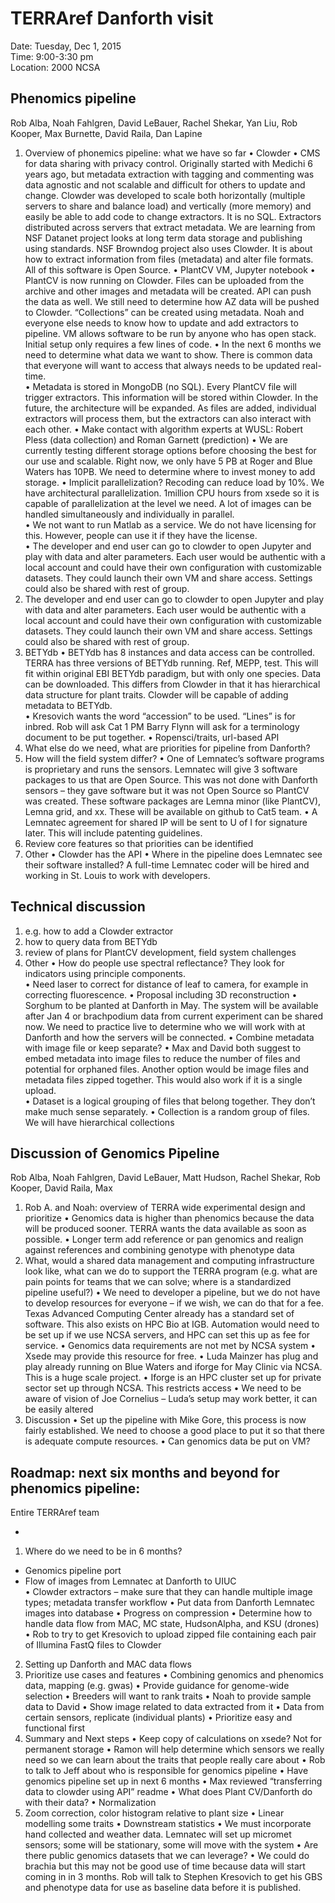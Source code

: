 # TERRAref Danforth visit
Date:	Tuesday, Dec 1, 2015  
Time:	9:00-3:30 pm  
Location:	2000 NCSA  


## Phenomics pipeline 
Rob Alba, Noah Fahlgren, David LeBauer, Rachel Shekar, Yan Liu, Rob Kooper, Max Burnette, David Raila, Dan Lapine
1.	Overview of phonemics pipeline: what we have so far
•	Clowder 
•	CMS for data sharing with privacy control.  Originally started with Medichi 6 years ago, but metadata extraction with tagging and commenting was data agnostic and not scalable and difficult for others to update and change.  Clowder was developed to scale both horizontally (multiple servers to share and balance load) and vertically (more memory) and easily be able to add code to change extractors.  It is no SQL.  Extractors distributed across servers that extract metadata.  We are learning from NSF Datanet project looks at long term data storage and publishing using standards.  NSF Browndog project also uses Clowder.  It is about how to extract information from files (metadata) and alter file formats.  All of this software is Open Source.
•	PlantCV VM, Jupyter notebook 
•	PlantCV is now running on Clowder.  Files can be uploaded from the archive and other images and metadata will be created.  API can push the data as well. We still need to determine how AZ data will be pushed to Clowder. “Collections” can be created using metadata.  Noah and everyone else needs to know how to update and add extractors to pipeline.  VM allows software to be run by anyone who has open stack.  Initial setup only requires a few lines of code.
•	In the next 6 months we need to determine what data we want to show.  There is common data that everyone will want to access that always needs to be updated real-time.  
•	Metadata is stored in MongoDB (no SQL).  Every PlantCV file will trigger extractors.  This information will be stored within Clowder. In the future, the architecture will be expanded.  As files are added, individual extractors will process them, but the extractors can also interact with each other.
•	Make contact with algorithm experts at WUSL: Robert Pless (data collection) and Roman Garnett (prediction)
•	We are currently testing different storage options before choosing the best for our use and scalable.  Right now, we only have 5 PB at Roger and Blue Waters has 10PB. We need to determine where to invest money to add storage.
•	Implicit parallelization? Recoding can reduce load by 10%. We have architectural parallelization.  1million CPU hours from xsede so it is capable of parallelization at the level we need. A lot of images can be handled simultaneously and individually in parallel.  
•	We not want to run Matlab as a service.  We do not have licensing for this.  However, people can use it if they have the license.  
•	The developer and end user can go to clowder to open Jupyter and play with data and alter parameters.  Each user would be authentic with a local account and could have their own configuration with customizable datasets.  They could launch their own VM and share access.  Settings could also be shared with rest of group.
2.	The developer and end user can go to clowder to open Jupyter and play with data and alter parameters.  Each user would be authentic with a local account and could have their own configuration with customizable datasets.  They could launch their own VM and share access.  Settings could also be shared with rest of group.
3.	BETYdb
•	BETYdb has 8 instances and data access can be controlled.  TERRA has three versions of BETYdb running.  Ref, MEPP, test.  This will fit within original EBI BETYdb paradigm, but with only one species. Data can be downloaded.  This differs from Clowder in that it has hierarchical data structure for plant traits.  Clowder will be capable of adding metadata to BETYdb.  
•	Kresovich wants the word “accession” to be used.  “Lines” is for inbred.  Rob will ask Cat 1 PM Barry Flynn will ask for a terminology document to be put together. 
•	Ropensci/traits, url-based API
4.	What else do we need, what are priorities for pipeline from Danforth?
5.	How will the field system differ?
•	One of Lemnatec’s software programs is proprietary and runs the sensors.  Lemnatec will give 3 software packages to us that are Open Source.  This was not done with Danforth sensors – they gave software but it was not Open Source so PlantCV was created.  These software packages are Lemna minor (like PlantCV), Lemna grid, and xx.  These will be available on github to Cat5 team. 
•	A Lemnatec agreement for shared IP will be sent to U of I for signature later. This will include patenting guidelines.
6.	Review core features so that priorities can be identified
7.	Other
•	Clowder has the API
•	Where in the pipeline does Lemnatec see their software installed?  A full-time Lemnatec coder will be hired and working in St. Louis to work with developers.



## Technical discussion
1.	e.g. how to add a Clowder extractor
2.	how to query data from BETYdb
3.	review of plans for PlantCV development, field system challenges 
4.	Other
•	How do people use spectral reflectance?  They look for indicators using principle components.  
•	Need laser to correct for distance of leaf to camera, for example in correcting fluorescence. 
•	Proposal including 3D reconstruction 
•	Sorghum to be planted at Danforth in May.   The system will be available after Jan 4 or brachpodium data from current experiment can be shared now.  We need to practice live to determine who we will work with at Danforth and how the servers will be connected.
•	Combine metadata with image file or keep separate?
•	Max and David both suggest to embed metadata into image files to reduce the number of files and potential for orphaned files.  Another option would be image files and metadata files zipped together.  This would also work if it is a single upload.  
•	Dataset is a logical grouping of files that belong together.  They don’t make much sense separately.
•	Collection is a random group of files.  We will have hierarchical collections




## Discussion of Genomics Pipeline 
Rob Alba, Noah Fahlgren, David LeBauer, Matt Hudson, Rachel Shekar, Rob Kooper, David Raila, Max 
1.	Rob A. and Noah: overview of TERRA wide experimental design and prioritize 
•	Genomics data is higher than phenomics because the data will be produced sooner.  TERRA wants the data available as soon as possible.
•	Longer term add reference or pan genomics and realign against references and combining genotype with phenotype data
2.	What, would a shared data management and computing infrastructure look like, what can we do to support the TERRA program (e.g. what are pain points for teams that we can solve; where is a standardized pipeline useful?)
•	We need to developer a pipeline, but we do not have to develop resources for everyone – if we wish, we can do that for a fee. Texas Advanced Computing Center already has a standard set of software.  This also exists on HPC Bio at IGB.  Automation would need to be set up if we use NCSA servers, and HPC can set this up as fee for service.
•	Genomics data requirements are not met by NCSA system
•	Xsede may provide this resource for free.
•	Luda Mainzer has plug and play already running on Blue Waters and iforge for May Clinic via NCSA.  This is a huge scale project. 
•	Iforge is an HPC cluster set up for private sector set up through NCSA.  This restricts access
•	We need to be aware of vision of Joe Cornelius – Luda’s setup may work better, it can be easily altered
3.	Discussion
•	Set up the pipeline with Mike Gore, this process is now fairly established.  We need to choose a good place to put it so that there is adequate compute resources.
•	Can genomics data be put on VM?



## Roadmap: next six months and beyond for phenomics pipeline:
Entire TERRAref team

  *
1.	Where do we need to be in 6 months?  
 *	Genomics pipeline port  
 *	Flow of images from Lemnatec at Danforth to UIUC  
 •	Clowder extractors – make sure that they can handle multiple image types; metadata transfer workflow
•	Put data from Danforth Lemnatec images into database
•	Progress on compression
•	Determine how to handle data flow from MAC, MC state, HudsonAlpha, and KSU (drones)
•	Rob to try to get Kresovich to upload zipped file containing each pair of Illumina FastQ files to Clowder
2.	Setting up Danforth and MAC data flows
3.	Prioritize use cases and features
•	Combining genomics and phenomics data, mapping (e.g. gwas)
•	Provide guidance for genome-wide selection
•	Breeders will want to rank traits 
•	Noah to provide sample data to David
•	Show image related to data extracted from it
•	Data from certain sensors, replicate (individual plants)
•	Prioritize easy and functional first 
4.	Summary and Next steps
•	Keep copy of calculations on xsede?  Not for permanent storage
•	Ramon will help determine which sensors we really need so we can learn about the traits that people really care about
•	Rob to talk to Jeff about who is responsible for genomics pipeline
•	Have genomics pipeline set up in next 6 months
•	Max reviewed “transferring data to clowder using API” readme
•	What does Plant CV/Danforth do with their data?
•	Normalization
1.	Zoom correction, color histogram relative to plant size
•	Linear modelling some traits
•	Downstream statistics
•	We must incorporate hand collected and weather data.  Lemnatec will set up micromet sensors; some will be stationary, some will move with the system
•	Are there public genomics datasets that we can leverage?
•	We could do brachia but this may not be good use of time because data will start coming in in 3 months.  Rob will talk to Stephen Kresovich to get his GBS and phenotype data for use as baseline data before it is published.


